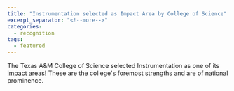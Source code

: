 ```yaml
---
title: "Instrumentation selected as Impact Area by College of Science"
excerpt_separator: "<!--more-->"
categories:
  - recognition
tags:
  - featured
---
```

The Texas A&M College of Science selected Instrumentation as one of its [impact areas!](https://www.science.tamu.edu/research/impact.php) These are the college's foremost strengths and are of national prominence.